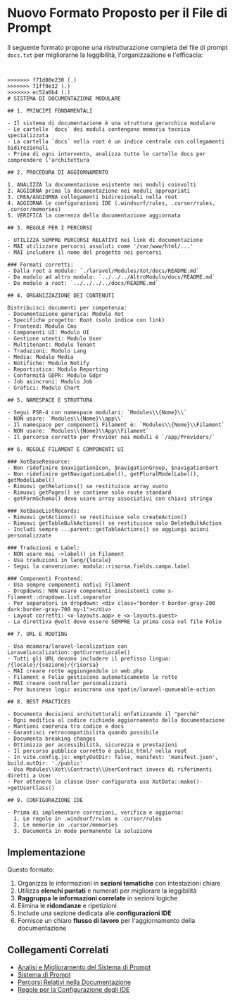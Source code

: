 # Nuovo Formato Proposto per il File di Prompt

Il seguente formato propone una ristrutturazione completa del file di prompt `docs.txt` per migliorarne la leggibilità, l'organizzazione e l'efficacia:

```


>>>>>>> f71d08e230 (.)
>>>>>>> 71ff9e32 (.)
>>>>>>> ec52a6b4 (.)
# SISTEMA DI DOCUMENTAZIONE MODULARE

## 1. PRINCIPI FONDAMENTALI

- Il sistema di documentazione è una struttura gerarchica modulare
- Le cartelle `docs` dei moduli contengono memoria tecnica specializzata
- La cartella `docs` nella root è un indice centrale con collegamenti bidirezionali
- Prima di ogni intervento, analizza tutte le cartelle docs per comprendere l'architettura

## 2. PROCEDURA DI AGGIORNAMENTO

1. ANALIZZA la documentazione esistente nei moduli coinvolti
2. AGGIORNA prima la documentazione nei moduli appropriati
3. CREA/AGGIORNA collegamenti bidirezionali nella root
4. AGGIORNA le configurazioni IDE (.windsurf/rules, .cursor/rules, .cursor/memories)
5. VERIFICA la coerenza della documentazione aggiornata

## 3. REGOLE PER I PERCORSI

- UTILIZZA SEMPRE PERCORSI RELATIVI nei link di documentazione
- MAI utilizzare percorsi assoluti come '/var/www/html/...'
- MAI includere il nome del progetto nei percorsi

### Formati corretti:
- Dalla root a modulo: `./laravel/Modules/Xot/docs/README.md`
- Da modulo ad altro modulo: `../../../AltroModulo/docs/README.md`
- Da modulo a root: `../../../../docs/README.md`

## 4. ORGANIZZAZIONE DEI CONTENUTI

Distribuisci documenti per competenza:
- Documentazione generica: Modulo Xot
- Specifiche progetto: Root (solo indice con link)
- Frontend: Modulo Cms
- Componenti UI: Modulo UI
- Gestione utenti: Modulo User
- Multitenant: Modulo Tenant
- Traduzioni: Modulo Lang
- Media: Modulo Media
- Notifiche: Modulo Notify
- Reportistica: Modulo Reporting
- Conformità GDPR: Modulo Gdpr
- Job asincroni: Modulo Job
- Grafici: Modulo Chart

## 5. NAMESPACE E STRUTTURA

- Segui PSR-4 con namespace modulari: `Modules\\{Nome}\\`
- NON usare: `Modules\\{Nome}\\app\\`
- Il namespace per componenti Filament è: `Modules\\{Nome}\\Filament`
- NON usare: `Modules\\{Nome}\\App\\Filament`
- Il percorso corretto per Provider nei moduli è `/app/Providers/`

## 6. REGOLE FILAMENT E COMPONENTI UI

### XotBaseResource:
- Non ridefinire $navigationIcon, $navigationGroup, $navigationSort
- Non ridefinire getNavigationLabel(), getPluralModelLabel(), getModelLabel()
- Rimuovi getRelations() se restituisce array vuoto
- Rimuovi getPages() se contiene solo route standard
- getFormSchema() deve usare array associativi con chiavi stringa

### XotBaseListRecords:
- Rimuovi getActions() se restituisce solo createAction()
- Rimuovi getTableBulkActions() se restituisce solo DeleteBulkAction
- Includi sempre ...parent::getTableActions() se aggiungi azioni personalizzate

### Traduzioni e Label:
- NON usare mai ->label() in Filament
- Usa traduzioni in lang/{locale}
- Segui la convenzione: modulo::risorsa.fields.campo.label

### Componenti Frontend:
- Usa sempre componenti nativi Filament
- Dropdowns: NON usare componenti inesistenti come x-filament::dropdown.list.separator
- Per separatori in dropdown: <div class="border-t border-gray-200 dark:border-gray-700 my-1"></div>
- Layout corretti: <x-layouts.app> e <x-layouts.guest>
- La direttiva @volt deve essere SEMPRE la prima cosa nel file Folio

## 7. URL E ROUTING

- Usa mcamara/laravel-localization con LaravelLocalization::getCurrentLocale()
- Tutti gli URL devono includere il prefisso lingua: /{locale}/{sezione}/{risorsa}
- MAI creare rotte aggiungendole in web.php
- Filament e Folio gestiscono automaticamente le rotte
- MAI creare controller personalizzati
- Per business logic asincrona usa spatie/laravel-queueable-action

## 8. BEST PRACTICES

- Documenta decisioni architetturali enfatizzando il "perché"
- Ogni modifica al codice richiede aggiornamento della documentazione
- Mantieni coerenza tra codice e docs
- Garantisci retrocompatibilità quando possibile
- Documenta breaking changes
- Ottimizza per accessibilità, sicurezza e prestazioni
- Il percorso pubblico corretto è public_html/ nella root
- In vite.config.js: emptyOutDir: false, manifest: 'manifest.json', build.outDir: './public'
- Usa Modules\\Xot\\Contracts\\UserContract invece di riferimenti diretti a User
- Per ottenere la classe User configurata usa XotData::make()->getUserClass()

## 9. CONFIGURAZIONE IDE

- Prima di implementare correzioni, verifica e aggiorna:
  1. Le regole in .windsurf/rules e .cursor/rules
  2. Le memorie in .cursor/memories
  3. Documenta in modo permanente la soluzione
```

## Implementazione

Questo formato:

1. Organizza le informazioni in **sezioni tematiche** con intestazioni chiare
2. Utilizza **elenchi puntati** e numerati per migliorare la leggibilità
3. **Raggruppa le informazioni correlate** in sezioni logiche
4. Elimina le **ridondanze** e ripetizioni
5. Include una sezione dedicata alle **configurazioni IDE**
6. Fornisce un chiaro **flusso di lavoro** per l'aggiornamento della documentazione

## Collegamenti Correlati

- [Analisi e Miglioramento del Sistema di Prompt](./ANALISI_MIGLIORAMENTO_PROMPT.md)
- [Sistema di Prompt](./PROMPTS_DOCUMENTATION_SYSTEM.md)
- [Percorsi Relativi nella Documentazione](./PERCORSI_RELATIVI_DOCUMENTAZIONE.md)
- [Regole per la Configurazione degli IDE](./REGOLE_IDE_CONFIGURAZIONE.md)
